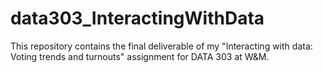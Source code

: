 # data303_InteractingWithData

This repository contains the final deliverable of my "Interacting with data: Voting trends and turnouts" assignment for DATA 303 at W&M. 
